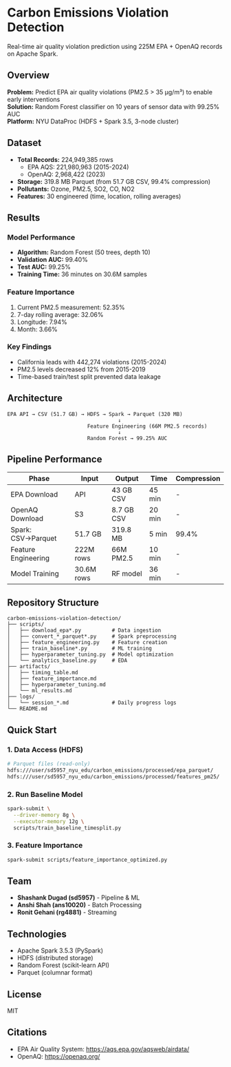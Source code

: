 # Carbon Emissions Violation Detection

Real-time air quality violation prediction using 225M EPA + OpenAQ records on Apache Spark.

## Overview
**Problem:** Predict EPA air quality violations (PM2.5 > 35 µg/m³) to enable early interventions  
**Solution:** Random Forest classifier on 10 years of sensor data with 99.25% AUC  
**Platform:** NYU DataProc (HDFS + Spark 3.5, 3-node cluster)

## Dataset
- **Total Records:** 224,949,385 rows
  - EPA AQS: 221,980,963 (2015-2024)
  - OpenAQ: 2,968,422 (2023)
- **Storage:** 319.8 MB Parquet (from 51.7 GB CSV, 99.4% compression)
- **Pollutants:** Ozone, PM2.5, SO2, CO, NO2
- **Features:** 30 engineered (time, location, rolling averages)

## Results

### Model Performance
- **Algorithm:** Random Forest (50 trees, depth 10)
- **Validation AUC:** 99.40%
- **Test AUC:** 99.25%
- **Training Time:** 36 minutes on 30.6M samples

### Feature Importance
1. Current PM2.5 measurement: 52.35%
2. 7-day rolling average: 32.06%
3. Longitude: 7.94%
4. Month: 3.66%

### Key Findings
- California leads with 442,274 violations (2015-2024)
- PM2.5 levels decreased 12% from 2015-2019
- Time-based train/test split prevented data leakage

## Architecture
```
EPA API → CSV (51.7 GB) → HDFS → Spark → Parquet (320 MB)
                                    ↓
                          Feature Engineering (66M PM2.5 records)
                                    ↓
                          Random Forest → 99.25% AUC
```

## Pipeline Performance

| Phase | Input | Output | Time | Compression |
|-------|-------|--------|------|-------------|
| EPA Download | API | 43 GB CSV | 45 min | - |
| OpenAQ Download | S3 | 8.7 GB CSV | 20 min | - |
| Spark: CSV→Parquet | 51.7 GB | 319.8 MB | 5 min | 99.4% |
| Feature Engineering | 222M rows | 66M PM2.5 | 10 min | - |
| Model Training | 30.6M rows | RF model | 36 min | - |

## Repository Structure
```
carbon-emissions-violation-detection/
├── scripts/
│   ├── download_epa*.py          # Data ingestion
│   ├── convert_*_parquet*.py     # Spark preprocessing
│   ├── feature_engineering.py    # Feature creation
│   ├── train_baseline*.py        # ML training
│   ├── hyperparameter_tuning.py  # Model optimization
│   └── analytics_baseline.py     # EDA
├── artifacts/
│   ├── timing_table.md
│   ├── feature_importance.md
│   ├── hyperparameter_tuning.md
│   └── ml_results.md
├── logs/
│   └── session_*.md              # Daily progress logs
└── README.md
```

## Quick Start

### 1. Data Access (HDFS)
```bash
# Parquet files (read-only)
hdfs:///user/sd5957_nyu_edu/carbon_emissions/processed/epa_parquet/
hdfs:///user/sd5957_nyu_edu/carbon_emissions/processed/features_pm25/
```

### 2. Run Baseline Model
```bash
spark-submit \
  --driver-memory 8g \
  --executor-memory 12g \
  scripts/train_baseline_timesplit.py
```

### 3. Feature Importance
```bash
spark-submit scripts/feature_importance_optimized.py
```

## Team
- **Shashank Dugad (sd5957)** - Pipeline & ML
- **Anshi Shah (ans10020)** - Batch Processing
- **Ronit Gehani (rg4881)** - Streaming

## Technologies
- Apache Spark 3.5.3 (PySpark)
- HDFS (distributed storage)
- Random Forest (scikit-learn API)
- Parquet (columnar format)

## License
MIT

## Citations
- EPA Air Quality System: https://aqs.epa.gov/aqsweb/airdata/
- OpenAQ: https://openaq.org/
